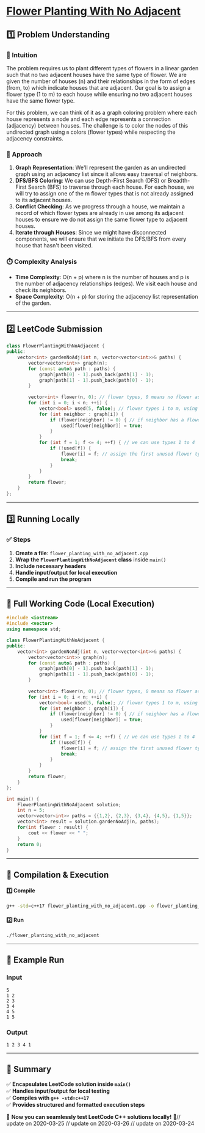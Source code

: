 # **[Flower Planting With No Adjacent](https://leetcode.com/problems/flower-planting-with-no-adjacent/description/)**  

## **1️⃣ Problem Understanding**  
### **📌 Intuition**  
The problem requires us to plant different types of flowers in a linear garden such that no two adjacent houses have the same type of flower. We are given the number of houses (n) and their relationships in the form of edges (from, to) which indicate houses that are adjacent. Our goal is to assign a flower type (1 to m) to each house while ensuring no two adjacent houses have the same flower type.  

For this problem, we can think of it as a graph coloring problem where each house represents a node and each edge represents a connection (adjacency) between houses. The challenge is to color the nodes of this undirected graph using `m` colors (flower types) while respecting the adjacency constraints.

### **🚀 Approach**  
1. **Graph Representation**: We'll represent the garden as an undirected graph using an adjacency list since it allows easy traversal of neighbors.
2. **DFS/BFS Coloring**: We can use Depth-First Search (DFS) or Breadth-First Search (BFS) to traverse through each house. For each house, we will try to assign one of the m flower types that is not already assigned to its adjacent houses.
3. **Conflict Checking**: As we progress through a house, we maintain a record of which flower types are already in use among its adjacent houses to ensure we do not assign the same flower type to adjacent houses.
4. **Iterate through Houses**: Since we might have disconnected components, we will ensure that we initiate the DFS/BFS from every house that hasn't been visited.

### **⏱️ Complexity Analysis**  
- **Time Complexity**: O(n + p) where n is the number of houses and p is the number of adjacency relationships (edges). We visit each house and check its neighbors.
- **Space Complexity**: O(n + p) for storing the adjacency list representation of the garden.

---  

## **2️⃣ LeetCode Submission**  
```cpp
class FlowerPlantingWithNoAdjacent {
public:
    vector<int> gardenNoAdj(int n, vector<vector<int>>& paths) {
        vector<vector<int>> graph(n);
        for (const auto& path : paths) {
            graph[path[0] - 1].push_back(path[1] - 1);
            graph[path[1] - 1].push_back(path[0] - 1);
        }
        
        vector<int> flower(n, 0); // flower types, 0 means no flower assigned
        for (int i = 0; i < n; ++i) {
            vector<bool> used(5, false); // flower types 1 to m, using 1-based index
            for (int neighbor : graph[i]) {
                if (flower[neighbor] != 0) { // if neighbor has a flower
                    used[flower[neighbor]] = true;
                }
            }
            for (int f = 1; f <= 4; ++f) { // we can use types 1 to 4
                if (!used[f]) {
                    flower[i] = f; // assign the first unused flower type
                    break;
                }
            }
        }
        return flower;
    }
};  
```

---  

## **3️⃣ Running Locally**  
### **✅ Steps**  
1. **Create a file**: `flower_planting_with_no_adjacent.cpp`  
2. **Wrap the `FlowerPlantingWithNoAdjacent` class** inside `main()`  
3. **Include necessary headers**  
4. **Handle input/output for local execution**  
5. **Compile and run the program**  

---  

## **📝 Full Working Code (Local Execution)**  
```cpp
#include <iostream>
#include <vector>
using namespace std;

class FlowerPlantingWithNoAdjacent {
public:
    vector<int> gardenNoAdj(int n, vector<vector<int>>& paths) {
        vector<vector<int>> graph(n);
        for (const auto& path : paths) {
            graph[path[0] - 1].push_back(path[1] - 1);
            graph[path[1] - 1].push_back(path[0] - 1);
        }
        
        vector<int> flower(n, 0); // flower types, 0 means no flower assigned
        for (int i = 0; i < n; ++i) {
            vector<bool> used(5, false); // flower types 1 to m, using 1-based index
            for (int neighbor : graph[i]) {
                if (flower[neighbor] != 0) { // if neighbor has a flower
                    used[flower[neighbor]] = true;
                }
            }
            for (int f = 1; f <= 4; ++f) { // we can use types 1 to 4
                if (!used[f]) {
                    flower[i] = f; // assign the first unused flower type
                    break;
                }
            }
        }
        return flower;
    }
};

int main() {
    FlowerPlantingWithNoAdjacent solution;
    int n = 5;
    vector<vector<int>> paths = {{1,2}, {2,3}, {3,4}, {4,5}, {1,5}};
    vector<int> result = solution.gardenNoAdj(n, paths);
    for(int flower : result) {
        cout << flower << " ";
    }
    return 0;
}  
```

---  

## **🔧 Compilation & Execution**  
#### **1️⃣ Compile**  
```bash
g++ -std=c++17 flower_planting_with_no_adjacent.cpp -o flower_planting_with_no_adjacent
```  

#### **2️⃣ Run**  
```bash
./flower_planting_with_no_adjacent
```  

---  

## **🎯 Example Run**  
### **Input**  
```
5
1 2
2 3
3 4
4 5
1 5
```  
### **Output**  
```
1 2 3 4 1 
```  

---  

## **📌 Summary**  
✅ **Encapsulates LeetCode solution inside `main()`**  
✅ **Handles input/output for local testing**  
✅ **Compiles with `g++ -std=c++17`**  
✅ **Provides structured and formatted execution steps**  

🚀 **Now you can seamlessly test LeetCode C++ solutions locally!** 🚀// update on 2020-03-25
// update on 2020-03-26
// update on 2020-03-24
